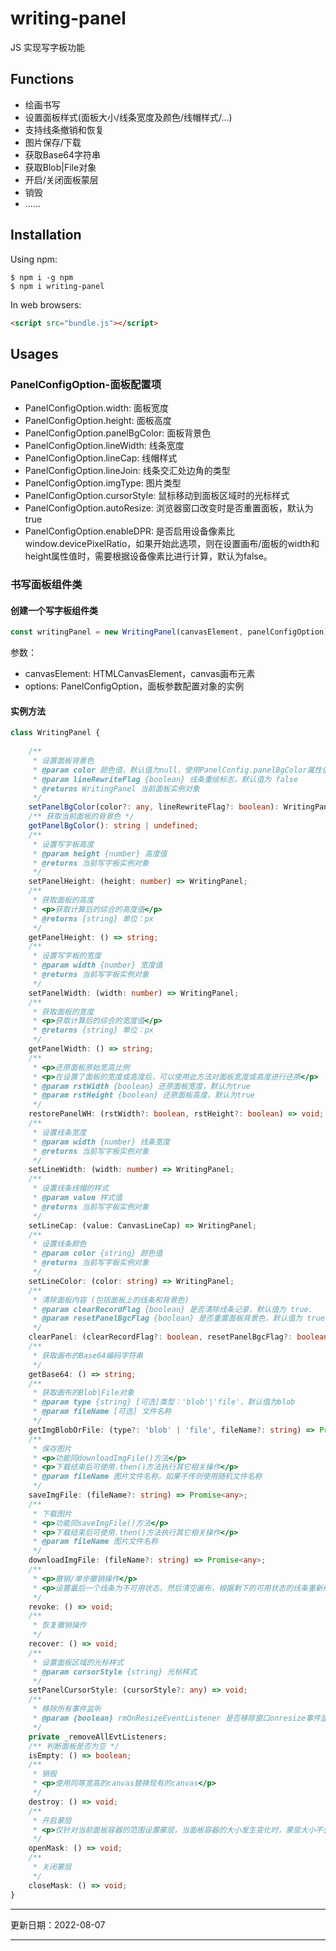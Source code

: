 # writing-panel

JS 实现写字板功能

## Functions

- 绘画书写
- 设置面板样式(面板大小/线条宽度及颜色/线帽样式/...)
- 支持线条撤销和恢复
- 图片保存/下载
- 获取Base64字符串
- 获取Blob|File对象
- 开启/关闭面板蒙层
- 销毁
- ......


## Installation

Using npm:

```
$ npm i -g npm
$ npm i writing-panel
```

 In web browsers:

 ```html
<script src="bundle.js"></script>
 ```

## Usages

### PanelConfigOption-面板配置项

- PanelConfigOption.width: 面板宽度
- PanelConfigOption.height:  面板高度
- PanelConfigOption.panelBgColor: 面板背景色
- PanelConfigOption.lineWidth: 线条宽度
- PanelConfigOption.lineCap: 线帽样式
- PanelConfigOption.lineJoin: 线条交汇处边角的类型
- PanelConfigOption.imgType: 图片类型
- PanelConfigOption.cursorStyle: 鼠标移动到面板区域时的光标样式
- PanelConfigOption.autoResize: 浏览器窗口改变时是否重置面板，默认为true
- PanelConfigOption.enableDPR: 是否启用设备像素比 window.devicePixelRatio，如果开始此选项，则在设置画布/面板的width和height属性值时，需要根据设备像素比进行计算，默认为false。


### 书写面板组件类

#### 创建一个写字板组件类

```ts
const writingPanel = new WritingPanel(canvasElement, panelConfigOption);
```

参数：
- canvasElement: HTMLCanvasElement，canvas画布元素 
- options: PanelConfigOption，面板参数配置对象的实例

#### 实例方法

```typescript
class WritingPanel {
    
    /**
     * 设置面板背景色
     * @param color 颜色值，默认值为null，使用PanelConfig.panelBgColor属性值
     * @param lineRewriteFlag {boolean} 线条重绘标志，默认值为 false
     * @returns WritingPanel 当前面板实例对象
     */
    setPanelBgColor(color?: any, lineRewriteFlag?: boolean): WritingPanel;
    /** 获取当前面板的背景色 */
    getPanelBgColor(): string | undefined;
    /**
     * 设置写字板高度
     * @param height {number} 高度值
     * @returns 当前写字板实例对象
     */
    setPanelHeight: (height: number) => WritingPanel;
    /**
     * 获取面板的高度
     * <p>获取计算后的综合的高度值</p>
     * @returns {string} 单位：px
     */
    getPanelHeight: () => string;
    /**
     * 设置写字板的宽度
     * @param width {number} 宽度值
     * @returns 当前写字板实例对象
     */
    setPanelWidth: (width: number) => WritingPanel;
    /**
     * 获取面板的宽度
     * <p>获取计算后的综合的宽度值</p>
     * @returns {string} 单位：px
     */
    getPanelWidth: () => string;
    /**
     * <p>还原面板原始宽高比例
     * <p>在设置了面板的宽度或高度后，可以使用此方法对面板宽度或高度进行还原</p>
     * @param rstWidth {boolean} 还原面板宽度，默认为true
     * @param rstHeight {boolean} 还原面板高度，默认为true
     */
    restorePanelWH: (rstWidth?: boolean, rstHeight?: boolean) => void;
    /**
     * 设置线条宽度
     * @param width {number} 线条宽度
     * @returns 当前写字板实例对象
     */
    setLineWidth: (width: number) => WritingPanel;
    /**
     * 设置线条线帽的样式
     * @param value 样式值
     * @returns 当前写字板实例对象
     */
    setLineCap: (value: CanvasLineCap) => WritingPanel;
    /**
     * 设置线条颜色
     * @param color {string} 颜色值
     * @returns 当前写字板实例对象
     */
    setLineColor: (color: string) => WritingPanel;
    /**
     * 清除面板内容 (包括面板上的线条和背景色)
     * @param clearRecordFlag {boolean} 是否清除线条记录，默认值为 true.
     * @param resetPanelBgcFlag {boolean} 是否重置面板背景色，默认值为 true.
     */
    clearPanel: (clearRecordFlag?: boolean, resetPanelBgcFlag?: boolean) => void;
    /**
     * 获取画布的Base64编码字符串
     */
    getBase64: () => string;
    /**
     * 获取画布的Blob|File对象
     * @param type {string} [可选]类型：'blob'|'file'，默认值为blob
     * @param fileName [可选] 文件名称
     */
    getImgBlobOrFile: (type?: 'blob' | 'file', fileName?: string) => Promise<Blob | File>;
    /**
     * 保存图片
     * <p>功能同downloadImgFile()方法</p>
     * <p>下载结束后可使用.then()方法执行其它相关操作</p>
     * @param fileName 图片文件名称，如果不传则使用随机文件名称
     */
    saveImgFile: (fileName?: string) => Promise<any>;
    /**
     * 下载图片
     * <p>功能同saveImgFile()方法</p>
     * <p>下载结束后可使用.then()方法执行其它相关操作</p>
     * @param fileName 图片文件名称
     */
    downloadImgFile: (fileName?: string) => Promise<any>;
    /**
     * <p>撤销/单步撤销操作</p>
     * <p>设置最后一个线条为不可用状态，然后清空画布，根据剩下的可用状态的线条重新绘制</p>
     */
    revoke: () => void;
    /**
     * 恢复撤销操作
     */
    recover: () => void;
    /**
     * 设置面板区域的光标样式
     * @param cursorStyle {string} 光标样式
     */
    setPanelCursorStyle: (cursorStyle?: any) => void;
    /**
     * 移除所有事件监听
     * @param {boolean} rmOnResizeEventListener 是否移除窗口onresize事件监听，默认为false
     */
    private _removeAllEvtListeners;
    /** 判断面板是否为空 */
    isEmpty: () => boolean;
    /**
     * 销毁
     * <p>使用同等宽高的canvas替换现有的canvas</p>
     */
    destroy: () => void;
    /**
     * 开启蒙层
     * <p>仅针对当前面板容器的范围设置蒙层，当面板容器的大小发生变化时，蒙层大小不会随之而改变</p>
     */
    openMask: () => void;
    /**
     * 关闭蒙层
     */
    closeMask: () => void;
}

```

---

更新日期：2022-08-07

---
